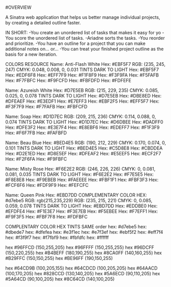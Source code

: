 #OVERVIEW

A Sinatra web application that helps us better manage individual projects, by creating a detailed outline faster.

IN SHORT:
-You create an unordered list of tasks that makes it easy for yo
-You score the unordered list of tasks.
-Ariadne sorts the tasks.
-You reorder and prioritize.
-You have an outline for a project that you can make additional notes on...
  or...
-You can treat your finished project outline as the basis for a new iteration.

COLORS RESOURCE
Name: Anti-Flash White
Hex: #EBF5F7
RGB: (235, 245, 247)
CMYK: 0.048, 0.008, 0, 0.031
TINTS DARK TO LIGHT
Hex: #EBF5F7
Hex: #EDF6F8
Hex: #EFF7F9
Hex: #F1F8F9
Hex: #F3F9FA
Hex: #F5FAFB
Hex: #F7FBFC
Hex: #F9FCFD
Hex: #FBFDFD
Hex: #FDFEFE

Name: Azureish White
Hex: #D7E5EB
RGB: (215, 229, 235)
CMYK: 0.085, 0.025, 0, 0.078
TINTS DARK TO LIGHT
Hex: #D7E5EB
Hex: #DBE8ED
Hex: #DFEAEF
Hex: #E3EDF1
Hex: #E7EFF3
Hex: #EBF2F5
Hex: #EFF5F7
Hex: #F3F7F9
Hex: #F7FAFB
Hex: #FBFCFD

Name: Soap
Hex: #D1D7EC
RGB: (209, 215, 236)
CMYK: 0.114, 0.088, 0, 0.074
TINTS DARK TO LIGHT
Hex: #D1D7EC
Hex: #D6DBEE
Hex: #DADFF0
Hex: #DFE3F2
Hex: #E3E7F4
Hex: #E8EBF6
Hex: #EDEFF7
Hex: #F1F3F9
Hex: #F6F7FB
Hex: #FAFBFD

Name: Beau Blue
Hex: #BED4E5
RGB: (190, 212, 229)
CMYK: 0.170, 0.074, 0, 0.101
TINTS DARK TO LIGHT
Hex: #BED4E5
Hex: #C5D8E8
Hex: #CBDDEA
Hex: #D2E1ED
Hex: #D8E5EF
Hex: #DFEAF2
Hex: #E5EEF5
Hex: #ECF2F7
Hex: #F2F6FA
Hex: #F9FBFC

Name: Misty Rose
Hex: #F6E2E2
RGB: (246, 226, 226)
CMYK: 0, 0.081, 0.081, 0.035
TINTS DARK TO LIGHT
Hex: #F6E2E2
Hex: #F7E5E5
Hex: #F8E8E8
Hex: #F9EBEB
Hex: #FAEEEE
Hex: #FBF1F1
Hex: #FBF3F3
Hex: #FCF6F6
Hex: #FDF9F9
Hex: #FEFCFC

Name: Queen Pink
Hex: #EBD7DD   COMPLEMENTARY COLOR HEX: #d7ebe5 RGB: rgb(215,235,229)
RGB: (235, 215, 221)
CMYK: 0, 0.085, 0.059, 0.078
TINTS DARK TO LIGHT
Hex: #EBD7DD
Hex: #EDDBE0
Hex: #EFDFE4
Hex: #F1E3E7
Hex: #F3E7EB
Hex: #F5EBEE
Hex: #F7EFF1
Hex: #F9F3F5
Hex: #FBF7F8
Hex: #FDFBFC

COMPLENTARY COLOR HEX TINTS SAME order
hex: #d7ebe5
hex: #dbede7
hex: #dfefea
hex: #e3f1ec
hex: #e7f3ef
hex: #ebf5f2
hex: #eff7f4
hex: #f3f9f7
hex: #f7fbf9
hex: #fbfdfc
hex: #ffffff

hex #96FFCD (150,255,205)
hex #96FFFF (150,255,255)
hex #96DCFF (150,220,255)
hex #B4BEFF (180,190,255)
hex #8CA0FF (140,160,255)
hex #B29FFC (150,150,255)
hex #BE96FF (190,150,255)

hex #64CD9B (100,205,155)
hex #64CDCD (100,205,205)
hex #64AACD (100,170,205)
hex #828CCD (130,140,205)
hex #5A6ECD (90,110,205)
hex #5A64CD (90,100,205)
hex #8C64CD (140,100,205)
